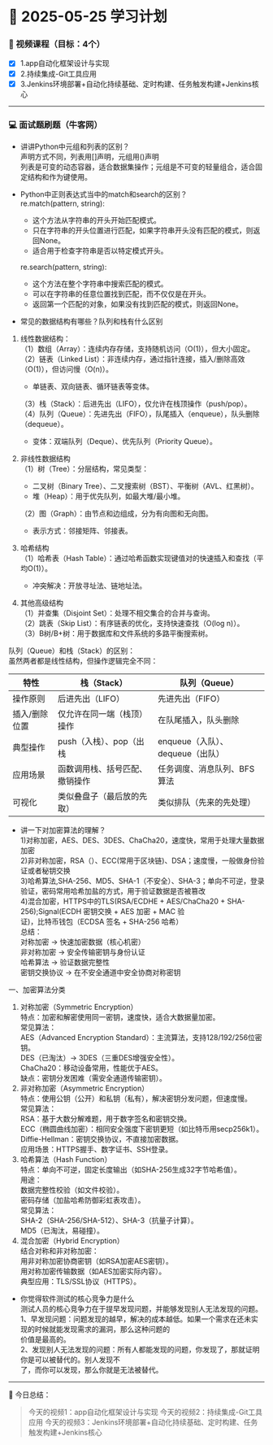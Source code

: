 # 📆 2025-05-25 学习计划

### 🎥 视频课程（目标：4个）

- [x] 1.app自动化框架设计与实现‌‌<br/>
- [x] 2.持续集成-Git工具应用‌‌<br/>
- [x] 3.Jenkins环境部署+自动化持续基础、定时构建、任务触发构建+Jenkins核心‌‌<br/>
    
---


### 💻 面试题刷题（牛客网）
* 讲讲Python中元组和列表的区别？‌‌<br/>
声明方式不同，列表用[]声明，元组用()声明‌‌<br/>
列表是可变的动态容器，适合数据集操作；元组是不可变的轻量组合，适合固定结构和作为键使用。‌‌<br/>



* Python中正则表达式当中的match和search的区别？‌‌<br/>
re.match(pattern, string):‌‌<br/>
    - 这个方法从字符串的开头开始匹配模式。‌‌<br/>
    - 只在字符串的开头位置进行匹配，如果字符串开头没有匹配的模式，则返回None。‌‌<br/>
    - 适合用于检查字符串是否以特定模式开头。‌‌<br/>
    
    re.search(pattern, string):‌‌<br/>
    - 这个方法在整个字符串中搜索匹配的模式。‌‌<br/>
    - 可以在字符串的任意位置找到匹配，而不仅仅是在开头。‌‌<br/>
    - 返回第一个匹配的对象，如果没有找到匹配的模式，则返回None。‌‌<br/>



* 常见的数据结构有哪些？队列和栈有什么区别‌‌<br/>
1. 线性数据结构：‌‌<br/>
（1）数组（Array）：连续内存存储，支持随机访问（O(1)），但大小固定。‌‌<br/>
（2）链表（Linked List）：非连续内存，通过指针连接，插入/删除高效（O(1)），但访问慢（O(n)）。‌‌<br/>
    - 单链表、双向链表、循环链表等变体。‌‌<br/>
    
    （3）栈（Stack）：后进先出（LIFO），仅允许在栈顶操作（push/pop）。‌‌<br/>
    （4）队列（Queue）：先进先出（FIFO），队尾插入（enqueue），队头删除（dequeue）。‌‌<br/>
    - 变体：双端队列（Deque）、优先队列（Priority Queue）。‌‌<br/>
    
2. 非线性数据结构‌‌<br/>
（1）树（Tree）：分层结构，常见类型：‌‌<br/>
    - 二叉树（Binary Tree）、二叉搜索树（BST）、平衡树（AVL、红黑树）。‌‌<br/>
    - 堆（Heap）：用于优先队列，如最大堆/最小堆。‌‌‌<br/>
    
    （2）图（Graph）：由节点和边组成，分为有向图和无向图。‌‌<br/>
    - 表示方式：邻接矩阵、邻接表。‌‌<br/>

3. 哈希结构‌‌<br/>
（1）哈希表（Hash Table）：通过哈希函数实现键值对的快速插入和查找（平均O(1)）。‌‌<br/>
    - 冲突解决：开放寻址法、链地址法。‌‌<br/>

4. 其他高级结构‌‌<br/>
（1）并查集（Disjoint Set）：处理不相交集合的合并与查询。‌‌<br/>
（2）跳表（Skip List）：有序链表的优化，支持快速查找（O(log n)）。‌‌<br/>
（3）B树/B+树：用于数据库和文件系统的多路平衡搜索树。‌‌<br/>

队列（Queue）和栈（Stack）的区别：‌‌<br/>
虽然两者都是线性结构，但操作逻辑完全不同：‌‌<br/>

| 特性           | 栈（Stack）                    | 队列（Queue）                   |
|----------------|--------------------------------|---------------------------------|
| 操作原则       | 后进先出（LIFO）               | 先进先出（FIFO）                |
| 插入/删除位置  | 仅允许在同一端（栈顶）操作     | 在队尾插入，队头删除            | 
| 典型操作       | push（入栈）、pop（出栈        | enqueue（入队）、dequeue（出队）| 
| 应用场景       | 函数调用栈、括号匹配、撤销操作 | 任务调度、消息队列、BFS算法     | 
| 可视化         | 类似叠盘子（最后放的先取）     | 类似排队（先来的先处理）        | 




* 讲一下对加密算法的理解？‌‌<br/>
1)对称加密，AES、DES、3DES、ChaCha20，速度快，常用于处理大量数据加密‌‌<br/>
2)非对称加密，RSA（）、ECC(常用于区块链)、DSA；速度慢，一般做身份验证或者秘钥交换‌‌<br/>
3)哈希算法,SHA-256、MD5、SHA-1（不安全）、SHA-3；单向不可逆，登录验证，密码常用哈希加盐的方式，用于验证数据是否被篡改‌‌<br/>
4)混合加密，HTTPS中的TLS(RSA/ECDHE + AES/ChaCha20 + SHA-256);Signal(ECDH 密钥交换 + AES 加密 + MAC 验‌‌<br/>
证)，比特币钱包（ECDSA 签名 + SHA-256 哈希）‌‌<br/>
总结：‌‌<br/>
对称加密 → 快速加密数据（核心机密）‌‌<br/>
非对称加密 → 安全传输密钥与身份认证‌‌<br/>
哈希算法 → 验证数据完整性‌‌<br/>
密钥交换协议 → 在不安全通道中安全协商对称密钥‌‌<br/>

一、加密算法分类‌‌<br/>
1. 对称加密（Symmetric Encryption）‌‌<br/>
特点：加密和解密使用同一密钥，速度快，适合大数据量加密。‌‌<br/>
常见算法：‌‌<br/>
AES（Advanced Encryption Standard）：主流算法，支持128/192/256位密钥。‌‌<br/>
DES（已淘汰）→ 3DES（三重DES增强安全性）。‌‌<br/>
ChaCha20：移动设备常用，性能优于AES。‌‌<br/>
缺点：密钥分发困难（需安全通道传输密钥）。‌‌<br/>
2. 非对称加密（Asymmetric Encryption）‌‌<br/>
特点：使用公钥（公开）和私钥（私有），解决密钥分发问题，但速度慢。‌‌<br/>
常见算法：‌‌<br/>
RSA：基于大数分解难题，用于数字签名和密钥交换。‌‌<br/>
ECC（椭圆曲线加密）：相同安全强度下密钥更短（如比特币用secp256k1）。‌‌<br/>
Diffie-Hellman：密钥交换协议，不直接加密数据。‌‌<br/>
应用场景：HTTPS握手、数字证书、SSH登录。‌‌<br/>
3. 哈希算法（Hash Function）‌‌<br/>
特点：单向不可逆，固定长度输出（如SHA-256生成32字节哈希值）。‌‌<br/>
用途：‌‌<br/>
数据完整性校验（如文件校验）。‌‌<br/>
密码存储（加盐哈希防御彩虹表攻击）。‌‌<br/>
常见算法：‌‌<br/>
SHA-2（SHA-256/SHA-512）、SHA-3（抗量子计算）。‌‌<br/>
MD5（已淘汰，易碰撞）。‌‌<br/>
4. 混合加密（Hybrid Encryption）‌‌<br/>
结合对称和非对称加密：‌‌<br/>
用非对称加密协商密钥（如RSA加密AES密钥）。‌‌<br/>
用对称加密传输数据（如AES加密实际内容）。‌‌<br/>
典型应用：TLS/SSL协议（HTTPS）。‌‌<br/>



* 你觉得软件测试的核心竞争力是什么‌‌<br/>
测试人员的核心竞争力在于提早发现问题，并能够发现别人无法发现的问题。‌‌<br/>
1、早发现问题：问题发现的越早，解决的成本越低。如果一个需求在还未实现的时候就能发现需求的漏洞，那么这种问题的‌‌<br/>
价值是最高的。‌‌<br/>
2、发现别人无法发现的问题：所有人都能发现的问题，你发现了，那就证明你是可以被替代的。别人发现不‌‌<br/>
了，而你可以发现，那么你就是无法被替代。



---

📝 今日总结：
> 今天的视频1：app自动化框架设计与实现
> 今天的视频2：持续集成-Git工具应用
> 今天的视频3：Jenkins环境部署+自动化持续基础、定时构建、任务触发构建+Jenkins核心